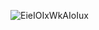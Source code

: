 ![EieIOIxWkAIoIux](https://user-images.githubusercontent.com/64970703/167257870-b2b66439-ace3-45a4-a967-ed831c699e37.gif)
